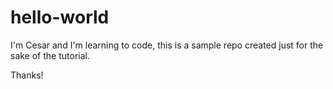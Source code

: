 # hello-world

I'm Cesar and I'm learning to code, this is a sample repo created just for the sake of the tutorial. 

Thanks!

